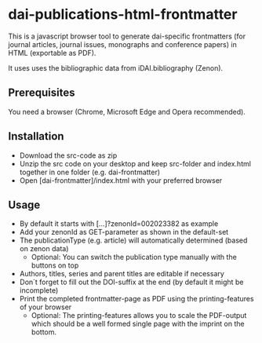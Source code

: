 # dai-publications-html-frontmatter

This is a javascript browser tool to generate dai-specific frontmatters (for journal articles,
journal issues, monographs and conference papers) in HTML (exportable as PDF).

It uses uses the bibliographic data from iDAI.bibliography (Zenon).

## Prerequisites

You need a browser (Chrome, Microsoft Edge and Opera recommended).

## Installation

* Download the src-code as zip
* Unzip the src code on your desktop and keep src-folder and index.html together in 
one folder (e.g. dai-frontmatter)
* Open [dai-frontmatter]/index.html with your preferred browser

## Usage

* By default it starts with [...]?zenonId=002023382 as example
* Add your zenonId as GET-parameter as shown in the default-set
* The publicationType (e.g. article) will automatically determined (based on zenon data)
	* Optional: You can switch the publication type manually with the buttons on top
* Authors, titles, series and parent titles are editable if necessary
* Don´t forget to fill out the DOI-suffix at the end (by default it might be incomplete)
* Print the completed frontmatter-page as PDF using the printing-features of your browser
	* Optional: The printing-features allows you to scale the PDF-output which should be a 
	well formed single page with the imprint on the bottom.





